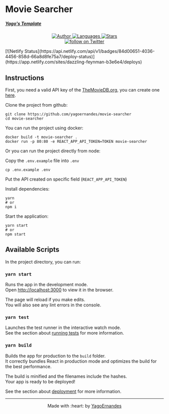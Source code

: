 # Movie Searcher

##### [Yago's Template](https://github.com/yagoernandes/template-react)

<p align="center">
    <a href="https://github.com/yagoernandes">
        <img src="https://img.shields.io/badge/Author-YagoErnandes-brightgreen" alt="Author" />
    </a>
    <a href="#">
        <img src="https://img.shields.io/github/languages/count/YagoErnandes/movie-searcher?color=brightgreen" alt="Languages" />
    </a>
    <a href="https://github.com/yagoernandes/movie-searcher/stargazers">
        <img src="https://img.shields.io/github/stars/YagoErnandes/movie-searcher?color=brightgreen" alt="Stars" />
    </a>
    <br />
    <a href="https://twitter.com/intent/follow?screen_name=yagoernandes">
        <img src="https://img.shields.io/twitter/follow/yagoernandes?style=social&logo=twitter"
            alt="follow on Twitter">
    </a>
</p>
[![Netlify Status](https://api.netlify.com/api/v1/badges/84d00651-4036-4456-858d-66a8d8fe75a7/deploy-status)](https://app.netlify.com/sites/dazzling-feynman-b3e6e4/deploys)

## Instructions

First, you need a valid API key of the [TheMovieDB.org](https://www.themoviedb.org/), you can create one [here](https://www.themoviedb.org/settings/api).

Clone the project from github:

```shell
git clone https://github.com/yagoernandes/movie-searcher
cd movie-searcher
```

You can run the project using docker:

```shell
docker build -t movie-searcher .
docker run -p 80:80 -e REACT_APP_API_TOKEN=TOKEN movie-searcher
```

Or you can run the project directly from node:

Copy the `.env.example` file into `.env`

```shell
cp .env.example .env
```

Put the API created on specific field (`REACT_APP_API_TOKEN`)

Install dependencies:

```shell
yarn
# or
npm i
```

Start the application:

```shell
yarn start
# or
npm start
```

## Available Scripts

In the project directory, you can run:

### `yarn start`

Runs the app in the development mode.<br />
Open [http://localhost:3000](http://localhost:3000) to view it in the browser.

The page will reload if you make edits.<br />
You will also see any lint errors in the console.

### `yarn test`

Launches the test runner in the interactive watch mode.<br />
See the section about [running tests](https://facebook.github.io/create-react-app/docs/running-tests) for more information.

### `yarn build`

Builds the app for production to the `build` folder.<br />
It correctly bundles React in production mode and optimizes the build for the best performance.

The build is minified and the filenames include the hashes.<br />
Your app is ready to be deployed!

See the section about [deployment](https://facebook.github.io/create-react-app/docs/deployment) for more information.

---

<p align="center">
Made with :heart: by <a href="https://www.linkedin.com/in/yagoernandes">YagoErnandes</a>
</p>
